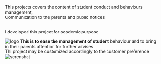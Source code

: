 This projects covers the content of student conduct and behaviours management, <br>
Communication to the parents and public notices <br><br>

I developed this project for academic purpose


![logo](https://user-images.githubusercontent.com/95704531/226766509-92af13da-674b-4f48-a7b7-cf3165f7e101.png)
<b>This is to ease the management of student</b> behaviour and to bring in their parents attention for further advises<br>
  Thi project may be customized accordingly to the customer preference 
![screnshot](https://user-images.githubusercontent.com/95704531/226767448-031eb8d0-3ef7-473b-aa03-c4b3557a9232.JPG)
